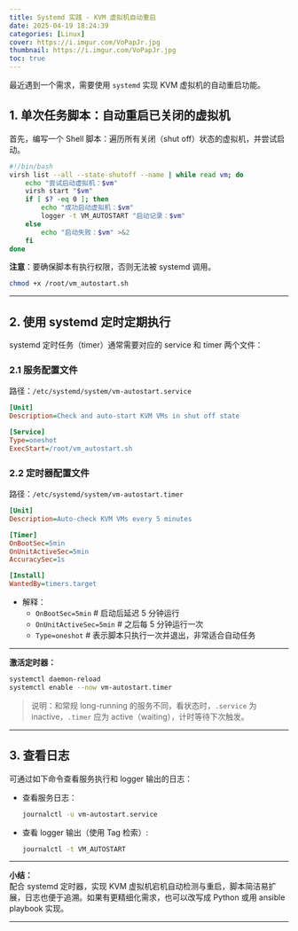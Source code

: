 ```yaml
---
title: Systemd 实践 - KVM 虚拟机自动重启
date: 2025-04-19 18:24:39
categories: [Linux]
cover: https://i.imgur.com/VoPapJr.jpg
thumbnail: https://i.imgur.com/VoPapJr.jpg
toc: true
---
```

最近遇到一个需求，需要使用 `systemd` 实现 KVM 虚拟机的自动重启功能。

<!--more-->

## 1. 单次任务脚本：自动重启已关闭的虚拟机

首先，编写一个 Shell 脚本：遍历所有关闭（shut off）状态的虚拟机，并尝试启动。

```bash
#!/bin/bash
virsh list --all --state-shutoff --name | while read vm; do 
    echo "尝试启动虚拟机：$vm" 
    virsh start "$vm" 
    if [ $? -eq 0 ]; then 
        echo "成功启动虚拟机：$vm"
        logger -t VM_AUTOSTART "启动记录：$vm"
    else 
        echo "启动失败：$vm" >&2 
    fi
done
```

**注意**：要确保脚本有执行权限，否则无法被 systemd 调用。

```bash
chmod +x /root/vm_autostart.sh
```

---

## 2. 使用 systemd 定时定期执行

systemd 定时任务（timer）通常需要对应的 service 和 timer 两个文件：

### 2.1 服务配置文件

路径：`/etc/systemd/system/vm-autostart.service`

```ini
[Unit]
Description=Check and auto-start KVM VMs in shut off state

[Service]
Type=oneshot
ExecStart=/root/vm_autostart.sh
```

### 2.2 定时器配置文件

路径：`/etc/systemd/system/vm-autostart.timer`

```ini
[Unit]
Description=Auto-check KVM VMs every 5 minutes

[Timer]
OnBootSec=5min
OnUnitActiveSec=5min
AccuracySec=1s

[Install]
WantedBy=timers.target
```

- 解释：
    - `OnBootSec=5min`            # 启动后延迟 5 分钟运行
    - `OnUnitActiveSec=5min`      # 之后每 5 分钟运行一次
    - `Type=oneshot`              # 表示脚本只执行一次并退出，非常适合自动任务

---

**激活定时器：**

```bash
systemctl daemon-reload
systemctl enable --now vm-autostart.timer
```

> 说明：和常规 long-running 的服务不同，看状态时，`.service` 为 inactive，`.timer` 应为 active（waiting），计时等待下次触发。

---

## 3. 查看日志

可通过如下命令查看服务执行和 logger 输出的日志：

- 查看服务日志：
    ```bash
    journalctl -u vm-autostart.service
    ```

- 查看 logger 输出（使用 Tag 检索）:
    ```bash
    journalctl -t VM_AUTOSTART
    ```

---

**小结：**  
配合 systemd 定时器，实现 KVM 虚拟机宕机自动检测与重启，脚本简洁易扩展，日志也便于追溯。如果有更精细化需求，也可以改写成 Python 或用 ansible playbook 实现。

---
